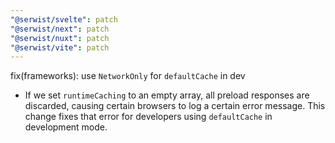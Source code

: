 ```yaml
---
"@serwist/svelte": patch
"@serwist/next": patch
"@serwist/nuxt": patch
"@serwist/vite": patch
---
```


fix(frameworks): use `NetworkOnly` for `defaultCache` in dev

- If we set `runtimeCaching` to an empty array, all preload responses are discarded, causing certain browsers to log a certain error message. This change fixes that error for developers using `defaultCache` in development mode.